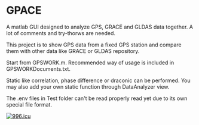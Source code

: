 # GPACE
A matlab GUI designed to analyze GPS, GRACE and GLDAS data together. A lot of comments and try-thorws are needed.

This project is to show GPS data from a fixed GPS station and compare them with other data like GRACE or GLDAS repository. 

Start from GPSWORK.m. Recommended way of usage is included in GPSWORKDocuments.txt.

Static like correlation, phase difference or draconic can be performed. You may also add your own static function through DataAnalyzer view.

The .env files in Test folder can't be read properly read yet due to its own special file format.

<a href="https://996.icu"><img src="https://img.shields.io/badge/link-996.icu-red.svg" alt="996.icu" /></a>
